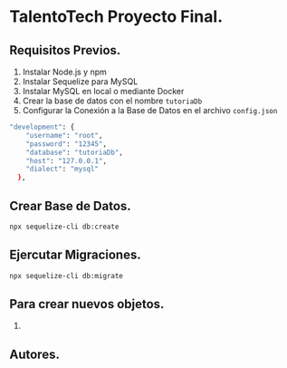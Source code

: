 # TalentoTech Proyecto Final.

## Requisitos Previos.

1. Instalar Node.js y npm
2. Instalar Sequelize para MySQL
3. Instalar MySQL en local o mediante Docker
4. Crear la base de datos con el nombre `tutoriaDb`
5. Configurar la Conexión a la Base de Datos en el archivo `config.json`

```bash
"development": {
    "username": "root",
    "password": "12345",
    "database": "tutoriaDb",
    "host": "127.0.0.1",
    "dialect": "mysql"
  },
```

## Crear Base de Datos.

```bash
npx sequelize-cli db:create
```

## Ejercutar Migraciones.

```bash
npx sequelize-cli db:migrate
```

## Para crear nuevos objetos.

1.

## Autores.
